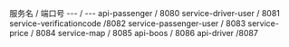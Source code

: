 
服务名 / 端口号
--- / ---
api-passenger / 8080
service-driver-user / 8081
service-verificationcode /8082
service-passenger-user / 8083
service-price / 8084
service-map / 8085
api-boos / 8086
api-driver /8087



